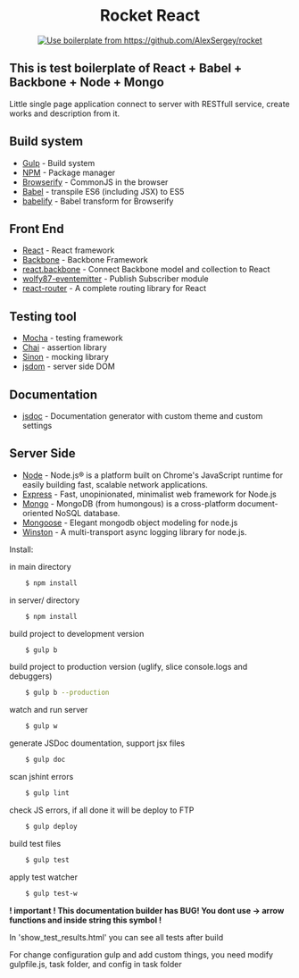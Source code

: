 <h1 style="text-align: center">Rocket React</h1>

<p style="text-align: center"><a href="http://gooddev.org/"><img src="http://gooddev.org/rocket/logo_rocket.jpg" alt="Use boilerplate from https://github.com/AlexSergey/rocket" /></a></p>

## This is test boilerplate of React + Babel + Backbone + Node + Mongo

Little single page application connect to server with RESTfull service, create works and description from it.

## Build system
- [Gulp](http://gulpjs.com/) - Build system
- [NPM](https://www.npmjs.com/) - Package manager
- [Browserify](http://browserify.org/) - CommonJS in the browser
- [Babel](https://babeljs.io/) - transpile ES6 (including JSX) to ES5
- [babelify](https://github.com/babel/babelify) - Babel transform for Browserify

## Front End
- [React](http://facebook.github.io/react/) - React framework
- [Backbone](http://backbonejs.org/) - Backbone Framework
- [react.backbone](https://github.com/clayallsopp/react.backbone) - Connect Backbone model and collection to React
- [wolfy87-eventemitter](https://github.com/Olical/EventEmitter) - Publish Subscriber module
- [react-router](https://github.com/rackt/react-router) - A complete routing library for React

## Testing tool
- [Mocha](http://mochajs.org/) - testing framework
- [Chai](http://chaijs.com) - assertion library
- [Sinon](http://sinonjs.org) - mocking library
- [jsdom](https://github.com/tmpvar/jsdom) - server side DOM

## Documentation
- [jsdoc](https://github.com/jsdoc3/jsdoc) - Documentation generator with custom theme and custom settings

## Server Side
- [Node](https://nodejs.org/) - Node.js® is a platform built on Chrome's JavaScript runtime for easily building fast, scalable network applications.
- [Express](http://expressjs.com/) - Fast, unopinionated, minimalist web framework for Node.js
- [Mongo](https://www.mongodb.org/) - MongoDB (from humongous) is a cross-platform document-oriented NoSQL database.
- [Mongoose](http://mongoosejs.com/) - Elegant mongodb object modeling for node.js
- [Winston](https://github.com/winstonjs/winston) - A multi-transport async logging library for node.js.

Install:

 in main directory
```sh
    $ npm install
```
in server/ directory
```sh
    $ npm install
```
build project to development version
```sh
    $ gulp b
```
build project to production version (uglify, slice console.logs and debuggers)
```sh
    $ gulp b --production
```
watch and run server
```sh
    $ gulp w
```
generate JSDoc doumentation, support jsx files
```sh
    $ gulp doc
```
scan jshint errors
```sh
    $ gulp lint
```
check JS errors, if all done it will be deploy to FTP
```sh
    $ gulp deploy
```
build test files
```sh
    $ gulp test
```
apply test watcher
```sh
    $ gulp test-w
```
**! important ! This documentation builder has BUG! You dont use -> arrow functions and inside string this symbol !**

In 'show_test_results.html' you can see all tests after build

For change configuration gulp and add custom things, you need modify gulpfile.js, task folder, and config in task folder
